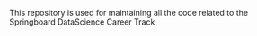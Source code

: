This repository is used for maintaining all the code related to the Springboard DataScience Career Track
